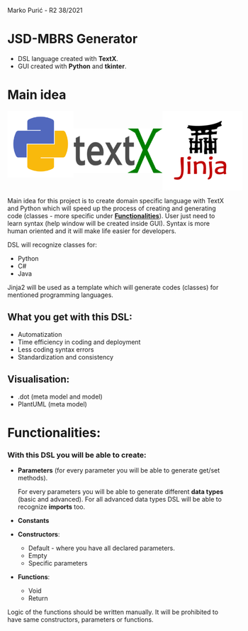 
Marko Purić - R2 38/2021
# JSD-MBRS Generator

* DSL language created with **TextX**.
* GUI created with **Python** and **tkinter**.
# Main idea
<div style="display: flex; justify-content: space-between;">
    <img src="Readme/python.png" width="150" height="150">
    <img src="Readme/textX.png" width="200" height="100" style="align-self: center;">
    <img src="Readme/jinja.png">
</div>

Main idea for this project is to create domain specific language with TextX and Python which will speed up the process of creating and generating code (classes - more specific under [**Functionalities**](#Functionalities)).
User just need to learn syntax (help window will be created inside GUI). Syntax is more human oriented and it will make life easier for developers.

DSL will recognize classes for:
  - Python
  - C#
  - Java

Jinja2 will be used as a template  which will generate codes (classes) for mentioned programming languages.
## What you get with this DSL:
* Automatization
* Time efficiency in coding and deployment
* Less coding syntax errors
* Standardization and consistency
## Visualisation:
* .dot (meta model and model)
* PlantUML (meta model)
# Functionalities:
### With this DSL you will be able to create:
* **Parameters** (for every parameter you will be able to generate get/set methods).

  For every parameters you will be able to generate different **data types** (basic and advanced). For all advanced data types DSL will be able to recognize **imports** too.
* **Constants**
* **Constructors**:
  - Default - where you have all declared parameters.
  - Empty
  - Specific parameters
* **Functions**:
  - Void 
  - Return
      
Logic of the functions should be written manually. It will be prohibited to have same constructors, parameters or functions.
